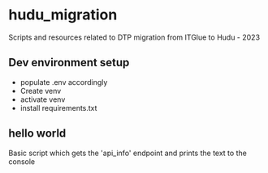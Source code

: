 # hudu_migration
Scripts and resources related to DTP migration from ITGlue to Hudu - 2023

## Dev environment setup
* populate .env accordingly
* Create venv
* activate venv 
* install requirements.txt

## hello world
Basic script which gets the 'api_info' endpoint and prints the text to the console